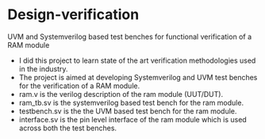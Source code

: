 # Design-verification
UVM and Systemverilog based test benches for functional verification of a RAM module
- I did this project to learn state of the art verification methodologies used in the industry.
- The project is aimed at developing Systemverilog and UVM test benches for the verification of a RAM module.
- ram.v is the verilog description of the ram module (UUT/DUT).
- ram_tb.sv is the systemverilog based test bench for the ram module.
- testbench.sv is the the UVM based test bench for the ram module.
- interface.sv is the pin level interface of the ram module which is used across both the test benches.
